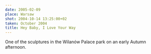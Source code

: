 ```yaml
---
date: 2005-02-09
place: Warsaw
shot: 2004-10-14 13:25:00+02
taken: October 2004
title: Hey Baby, I Love Your Way
---
```


One of the sculptures in the Wilanów Palace park on an early Autumn afternoon.
